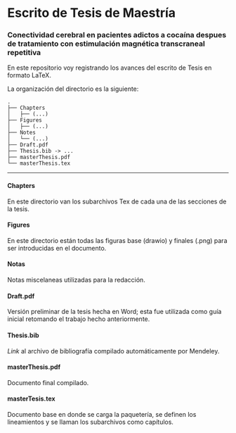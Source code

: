 # Escrito de Tesis de Maestría
### Conectividad cerebral en pacientes adictos a cocaína despues de tratamiento con estimulación magnética transcraneal repetitiva

En este repositorio voy registrando los avances del escrito de Tesis en formato
LaTeX.

La organización del directorio es la siguiente:
```
.
├── Chapters
│   ├── (...)
├── Figures
│   ├── (...)
├── Notes
│   └── (...)
├── Draft.pdf
├── Thesis.bib -> ...
├── masterThesis.pdf
└── masterThesis.tex
```

---
#### Chapters
En este directorio van los subarchivos Tex de cada una de las secciones de la
tesis.

#### Figures
En este directorio están todas las figuras base (drawio) y finales (.png) para
ser introducidas en el documento.

#### Notas
Notas miscelaneas utilizadas para la redacción.

#### Draft.pdf
Versión preliminar de la tesis hecha en Word; esta fue utilizada como guía
inicial retomando el trabajo hecho anteriormente.

#### Thesis.bib
*Link* al archivo de bibliografía compilado automáticamente por Mendeley.

#### masterThesis.pdf
Documento final compilado.

#### masterTesis.tex
Documento base en donde se carga la paquetería, se definen los lineamientos
y se llaman los subarchivos como capítulos.
